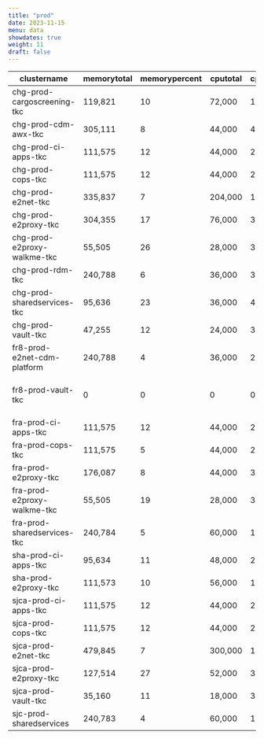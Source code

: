 ```yaml
---
title: "prod"
date: 2023-11-15
menu: data
showdates: true
weight: 11
draft: false
---
```

<!--more-->
| clustername                 | memorytotal | memorypercent | cputotal | cpupercent | nodecount | health       | message                                           |
| --------------------------- | ----------- | ------------- | -------- | ---------- | --------- | ------------ | ------------------------------------------------- |
| chg-prod-cargoscreening-tkc |     119,821 |            10 |   72,000 |         15 |         6 | HEALTHY      | Cluster is healthy                                |
| chg-prod-cdm-awx-tkc        |     305,111 |             8 |   44,000 |         42 |         7 | HEALTHY      | Cluster is healthy                                |
| chg-prod-ci-apps-tkc        |     111,575 |            12 |   44,000 |         29 |         7 | HEALTHY      | Cluster is healthy                                |
| chg-prod-cops-tkc           |     111,575 |            12 |   44,000 |         29 |         7 | HEALTHY      | Cluster is healthy                                |
| chg-prod-e2net-tkc          |     335,837 |             7 |  204,000 |         11 |        15 | HEALTHY      | Cluster is healthy                                |
| chg-prod-e2proxy-tkc        |     304,355 |            17 |   76,000 |         33 |        11 | HEALTHY      | Cluster is healthy                                |
| chg-prod-e2proxy-walkme-tkc |      55,505 |            26 |   28,000 |         38 |         5 | HEALTHY      | Cluster is healthy                                |
| chg-prod-rdm-tkc            |     240,788 |             6 |   36,000 |         33 |         6 | HEALTHY      | Cluster is healthy                                |
| chg-prod-sharedservices-tkc |      95,636 |            23 |   36,000 |         49 |         6 | HEALTHY      | Cluster is healthy                                |
| chg-prod-vault-tkc          |      47,255 |            12 |   24,000 |         34 |         6 | HEALTHY      | Cluster is healthy                                |
| fr8-prod-e2net-cdm-platform |     240,788 |             4 |   36,000 |         27 |         6 | HEALTHY      | Cluster is healthy                                |
| fr8-prod-vault-tkc          |           0 |             0 |        0 |          0 |         8 | DISCONNECTED | Disconnected. Last heartbeat 2023-10-21T17:06:28Z |
| fra-prod-ci-apps-tkc        |     111,575 |            12 |   44,000 |         29 |         7 | HEALTHY      | Cluster is healthy                                |
| fra-prod-cops-tkc           |     111,575 |             5 |   44,000 |         21 |         7 | HEALTHY      | Cluster is healthy                                |
| fra-prod-e2proxy-tkc        |     176,087 |             8 |   44,000 |         33 |         7 | HEALTHY      | Cluster is healthy                                |
| fra-prod-e2proxy-walkme-tkc |      55,505 |            19 |   28,000 |         35 |         5 | HEALTHY      | Cluster is healthy                                |
| fra-prod-sharedservices-tkc |     240,784 |             5 |   60,000 |         19 |         6 | HEALTHY      | Cluster is healthy                                |
| sha-prod-ci-apps-tkc        |      95,634 |            11 |   48,000 |         20 |         6 | HEALTHY      | Cluster is healthy                                |
| sha-prod-e2proxy-tkc        |     111,573 |            10 |   56,000 |         18 |         7 | HEALTHY      | Cluster is healthy                                |
| sjca-prod-ci-apps-tkc       |     111,575 |            12 |   44,000 |         29 |         7 | HEALTHY      | Cluster is healthy                                |
| sjca-prod-cops-tkc          |     111,575 |            12 |   44,000 |         29 |         7 | HEALTHY      | Cluster is healthy                                |
| sjca-prod-e2net-tkc         |     479,845 |             7 |  300,000 |         10 |        21 | HEALTHY      | Cluster is healthy                                |
| sjca-prod-e2proxy-tkc       |     127,514 |            27 |   52,000 |         36 |         8 | HEALTHY      | Cluster is healthy                                |
| sjca-prod-vault-tkc         |      35,160 |            11 |   18,000 |         35 |         6 | HEALTHY      | Cluster is healthy                                |
| sjc-prod-sharedservices     |     240,783 |             4 |   60,000 |         16 |         6 | HEALTHY      | Cluster is healthy                                |

